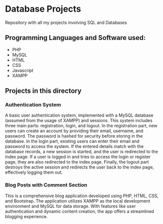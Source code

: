 # Database Projects
Repository with all my projects involving SQL and Databases

## Programming Languages and Software used:
* PHP
* MySQL
* HTML
* CSS
* Javascript
* XAMPP

## Projects in this directory
### Authentication System
A basic user authentication system, implemented with a MySQL database (assumed from the usage of XAMPP) and sessions. This system includes three main parts: registration, login, and logout. In the registration part, new users can create an account by providing their email, username, and password. The password is hashed for security before storing in the database. In the login part, existing users can enter their email and password to access the system. If the entered details match with the database records, a new session is started, and the user is redirected to the index page. If a user is logged in and tries to access the login or register page, they are also redirected to the index page. Finally, the logout part destroys the active session and redirects the user back to the index page, effectively logging them out.



### Blog Posts with Comment Section
This is a comprehensive blog application developed using PHP, HTML, CSS, and Bootstrap. The application utilizes XAMPP as the local development environment and MySQL for data storage. With features like user authentication and dynamic content creation, the app offers a streamlined blogging experience.
